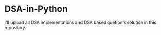 # DSA-in-Python
I'll upload all DSA implementations and DSA based quetion's solution in this repository.
